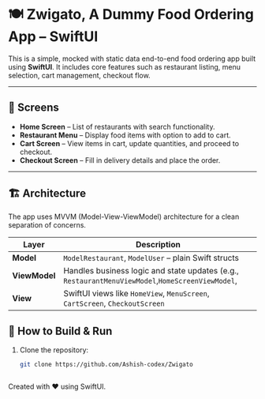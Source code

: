 # 🍽️ Zwigato, A Dummy Food Ordering App – SwiftUI

This is a simple, mocked with static data end-to-end food ordering app built using **SwiftUI**. It includes core features such as restaurant listing, menu selection, cart management, checkout flow.

---

## 📱 Screens

- **Home Screen** – List of restaurants with search functionality.
- **Restaurant Menu** – Display food items with option to add to cart.
- **Cart Screen** – View items in cart, update quantities, and proceed to checkout.
- **Checkout Screen** – Fill in delivery details and place the order.

---

## 🏗️ Architecture
The app uses MVVM (Model-View-ViewModel) architecture for a clean separation of concerns.

| Layer         | Description                                                                           |
| ------------- | ------------------------------------------------------------------------------------- |
| **Model**     | `ModelRestaurant`, `ModelUser` – plain Swift structs                            |
| **ViewModel** | Handles business logic and state updates (e.g., `RestaurantMenuViewModel`,`HomeScreenViewModel`, |
| **View**      | SwiftUI views like `HomeView`, `MenuScreen`, `CartScreen`, `CheckoutScreen`           |



## 🚀 How to Build & Run

1. Clone the repository:

   ```bash
   git clone https://github.com/Ashish-codex/Zwigato



Created with ❤️ using SwiftUI.
